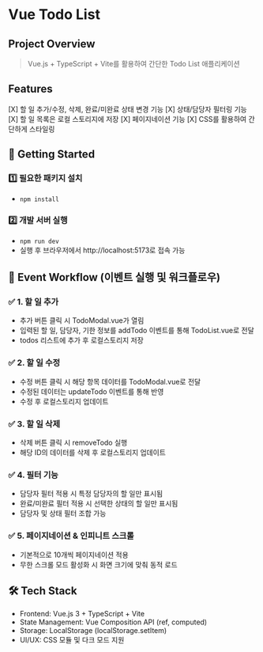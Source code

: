 # Vue Todo List

## Project Overview

> Vue.js + TypeScript + Vite를 활용하여 간단한 Todo List 애플리케이션

## Features

[X] 할 일 추가/수정, 삭제, 완료/미완료 상태 변경 기능
[X] 상태/담당자 필터링 기능
[X] 할 일 목록은 로컬 스토리지에 저장
[X] 페이지네이션 기능
[X] CSS를 활용하여 간단하게 스타일링

## 🚀 Getting Started

### 1️⃣ 필요한 패키지 설치

- `npm install`

### 2️⃣ 개발 서버 실행

- `npm run dev`
- 실행 후 브라우저에서 http://localhost:5173로 접속 가능

## 🔄 Event Workflow (이벤트 실행 및 워크플로우)

### ✅ 1. 할 일 추가

- 추가 버튼 클릭 시 TodoModal.vue가 열림
- 입력된 할 일, 담당자, 기한 정보를 addTodo 이벤트를 통해 TodoList.vue로 전달
- todos 리스트에 추가 후 로컬스토리지 저장

### ✅ 2. 할 일 수정

- 수정 버튼 클릭 시 해당 항목 데이터를 TodoModal.vue로 전달
- 수정된 데이터는 updateTodo 이벤트를 통해 반영
- 수정 후 로컬스토리지 업데이트

### ✅ 3. 할 일 삭제

- 삭제 버튼 클릭 시 removeTodo 실행
- 해당 ID의 데이터를 삭제 후 로컬스토리지 업데이트

### ✅ 4. 필터 기능

- 담당자 필터 적용 시 특정 담당자의 할 일만 표시됨
- 완료/미완료 필터 적용 시 선택한 상태의 할 일만 표시됨
- 담당자 및 상태 필터 조합 가능

### ✅ 5. 페이지네이션 & 인피니트 스크롤

- 기본적으로 10개씩 페이지네이션 적용
- 무한 스크롤 모드 활성화 시 화면 크기에 맞춰 동적 로드

## 🛠 Tech Stack

- Frontend: Vue.js 3 + TypeScript + Vite
- State Management: Vue Composition API (ref, computed)
- Storage: LocalStorage (localStorage.setItem)
- UI/UX: CSS 모듈 및 다크 모드 지원
